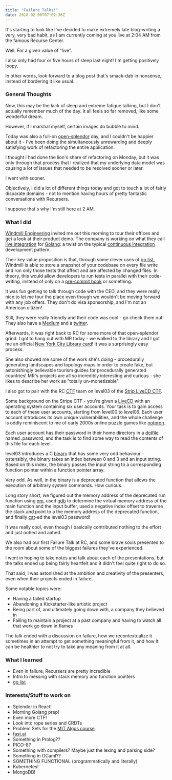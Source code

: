 ```yaml
---
title: "Failure Talks!"
date: 2018-02-06T07:02:36Z
---
```


It's starting to look like I've decided to make extremely late blog-writing a very, very bad habit, as I am currently coming at you live at 2:04 AM from the famous Recurse Center.

Well. For a given value of "live".

I also only had four or five hours of sleep last night! I'm getting positively loopy.

In other words, look forward to a blog post that's smack-dab in nonsense, instead of bordering it like usual.

### General Thoughts
Now, this may be the lack of sleep and extreme fatigue talking, but I don't actually remember much of the day. It all feels so far removed, like some wonderful dream.

However, if I marshal myself, certain images do bubble to mind.

Today was also a full-on [open-splendor](https://github.com/farkwun/open-splendor) day, and I couldn't be happier about it - I've been doing the simultaneously unrewarding and deeply satisfying work of refactoring the entire application.

I thought I had done the lion's share of refactoring on Monday, but it was only through that process that I realized that my underlying data model was causing a lot of issues that needed to be resolved sooner or later.

I went with sooner.

Objectively, I did a lot of different things today and got to touch a lot of fairly disparate domains - not to mention having hours of pretty fantastic conversations with Recursers.

I suppose that's why I'm still here at 2 AM.

### What I did
[Windmill Engineering](https://windmill.engineering/) invited me out this morning to tour their offices and get a look at their product demo. The company is working on what they call [live integration](https://windmill.engineering/faq/) for [Golang](https://golang.org/): a twist on the typical [continuous integration](https://en.wikipedia.org/wiki/Continuous_integration) development pattern.

Their key value proposition is that, through some clever uses of [go list](https://dave.cheney.net/2014/09/14/go-list-your-swiss-army-knife), Windmill is able to store a snapshot of your codebase on every file write and run only those tests that affect and are affected by changed files. In theory, this would allow developers to run tests in parallel with their code-writing, instead of only on a [pre-commit hook](https://git-scm.com/book/gr/v2/Customizing-Git-Git-Hooks) or something.

It was fun getting to talk through code with the CEO, and they were really nice to let me tour the place even though we wouldn't be moving forward with any job offers. They don't do visa sponsorship, and I'm not an American citizen!

Still, they were really friendly and their code was cool - go check them out! They also have a [Medium](https://medium.com/windmill-engineering) and a [twitter](https://twitter.com/windmill_eng).

Afterwards, it was right back to RC for some more of that open-splendor grind. I got to hang out with MR today - we walked to the library and I got me an official [New York City Library card](https://www.nypl.org/library-card)! It was a surprisingly easy process.

She also showed me some of the work she's doing - procedurally generating landscapes and topology maps in order to create fake, but astonishingly believable tourism guides for procedurally generated countries! MR's projects are all so incredibly interesting and curious - she likes to describe her work as "totally un-monetizable".

I also got to pair with the RC [CTF](https://ctftime.org/ctf-wtf/) team on level03 of the [Strip LiveCD CTF](http://www.janosgyerik.com/hacking-contest-on-a-live-cd/). 

Some background on the Stripe CTF - you're given a [LiveCD](https://en.wikipedia.org/wiki/Live_CD) with an operating system containing six user accounts. Your task is to gain access to each of these user accounts, starting from level00 to level06. Each user account introduces its own unique vulnerabilities, and the whole challenge is oddly reminiscent to me of early 2000s online puzzle games like [notpron](http://notpron.org/notpron/).

Each user account has their password in their home directory in a [dotfile](https://en.wikipedia.org/wiki/Dot-file) named .password, and the task is to find some way to read the contents of this file for each level.

level03 introduces a C [binary](https://en.wikipedia.org/wiki/Executable) that has some very odd behaviour - ostensibly, the binary takes an index between 0 and 3 and an input string. Based on this index, the binary passes the input string to a corresponding function pointer within a function pointer array.

Very odd. As well, in the binary is a deprecated function that allows the execution of arbitrary system commands. How curious.

Long story short, we figured out the memory address of the deprecated run function using [nm](https://en.wikipedia.org/wiki/Nm_(Unix)), used [gdb](https://www.gnu.org/software/gdb/) to determine the virtual memory address of the main function and the input buffer, used a negative index offset to traverse the stack and point to a the memory address of the deprecated function, and finally [cat](https://en.wikipedia.org/wiki/Cat_(Unix))-ed the level03 password!

It was really cool, even though I basically contributed nothing to the effort and just oohed and aahed.

We also had our first Failure Talk at RC, and some brave souls presented to the room about some of the biggest failures they've experienced.

I went in hoping to take notes and talk about each of the presentations, but the talks ended up being fairly heartfelt and it didn't feel quite right to do so.

That said, I was astonished at the ambition and creativity of the presenters, even when their projects ended in failure.

Some notable topics were:

* Having a failed startup
* Abandoning a Kickstarter-like artistic project
* Being part of, and ultimately going down with, a company they believed in
* Failing to maintain a project at a past company and having to watch all that work go down in flames

The talk ended with a discussion on failure, how we recontextualize it sometimes in an attempt to get something meaningful from it, and how it can be healthier to not try to take any meaning from it at all.

### What I learned

* Even in failure, Recursers are pretty incredible
* Intro to messing with stack memory and function pointers
* [go list](https://dave.cheney.net/2014/09/14/go-list-your-swiss-army-knife)

### Interests/Stuff to work on
* Splendor in React!
* Morning Golang prep!
* Even more CTF!
* Look into rope series and CRDTs
* Problem Sets for the [MIT Algos course](https://ocw.mit.edu/courses/electrical-engineering-and-computer-science/6-006-introduction-to-algorithms-fall-2011/assignments/)
* [fast.ai](http://www.fast.ai/)
* Something in Prolog??
* PICO-8?
* Something with compilers? Maybe just the lexing and parsing side?
* Something in OCaml??
* SOMETHING FUNCTIONAL (programmatically and literally)
* Kubernetes!
* MongoDB!
